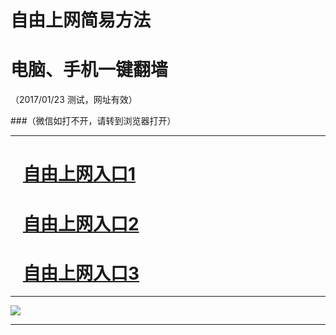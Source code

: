 # 自由上网简易方法

# 电脑、手机一键翻墙

（2017/01/23 测试，网址有效）

###（微信如打不开，请转到浏览器打开）

***


# &nbsp;&nbsp; <a href="http://fqtz-2083.fq1001.com/?uid=1 " target="_blank">自由上网入口1</a>
# &nbsp;&nbsp; <a href="http://fqtz-2084.fq1001.com/?uid=2 " target="_blank">自由上网入口2</a>
# &nbsp;&nbsp; <a href="https://github.com/ogate/ogate/blob/master/README.md?0119" target="_blank">自由上网入口3</a>
***

<img src="https://camo.githubusercontent.com/df93130ac57183af22f52e4d0f5607f3e3c6cdb2/687474703a2f2f66712d313030312e6671313030332e696e666f2f7069632f796a66712d32303137303131396f6b2e706e67" /> 


***

